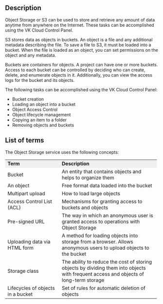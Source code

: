 ## Description

Object Storage or S3 can be used to store and retrieve any amount of data anytime from anywhere on the Internet. These tasks can be accomplished using the VK Cloud Control Panel.

S3 stores data as objects in buckets. An object is a file and any additional metadata describing the file. To save a file to S3, it must be loaded into a bucket. When the file is loaded as an object, you can set permissions on the object and any metadata.

Buckets are containers for objects. A project can have one or more buckets. Access to each bucket can be controlled by deciding who can create, delete, and enumerate objects in it. Additionally, you can view the access logs for the bucket and its objects.

The following tasks can be accomplished using the VK Cloud Control Panel:

- Bucket creation
- Loading an object into a bucket
- Object Access Control
- Object lifecycle management
- Copying an item to a folder
- Removing objects and buckets

## List of terms

The Object Storage service uses the following concepts:

<table border="0" cellpadding="0" cellspacing="0" style="margin-right: calc(1%); width: 99%;" width="515"><tbody><tr><td style="width: 35.6962%; background-color: rgb(239, 239, 239);"><strong>Term</strong></td><td style="width: 64.0506%; background-color: rgb(239, 239, 239);"><strong>Description</strong></td></tr><tr><td height="19" style="width: 35.6962%;" width="47.57281553398058%">Bucket</td><td style="width: 64.0506%;" width="52.42718446601942%">An entity that contains objects and helps to organize them</td></tr><tr><td height="19" style="width: 35.6962%;">An object</td><td style="width: 64.0506%;">Free format data loaded into the bucket</td></tr><tr><td height="19" style="width: 35.6962%;">Multipart upload</td><td style="width: 64.0506%;">How to load large objects</td></tr><tr><td height="19" style="width: 35.6962%;">Access Control List (ACL)</td><td style="width: 64.0506%;">Mechanisms for granting access to buckets and objects</td></tr><tr><td style="width: 35.6962%;">Pre-signed URL</td><td style="width: 64.0506%;">The way in which an anonymous user is granted access to operations with Object Storage</td></tr><tr><td height="19" style="width: 35.6962%;">Uploading data via HTML form</td><td style="width: 64.0506%;">A method for loading objects into storage from a browser. Allows anonymous users to upload objects to the bucket</td></tr><tr><td height="19" style="width: 35.6962%;">Storage class</td><td style="width: 64.0506%;">The ability to reduce the cost of storing objects by dividing them into objects with frequent access and objects of long-term storage</td></tr><tr><td style="width: 35.6962%;">Lifecycles of objects in a bucket</td><td style="width: 64.0506%;">Set of rules for automatic deletion of objects</td></tr></tbody></table>
